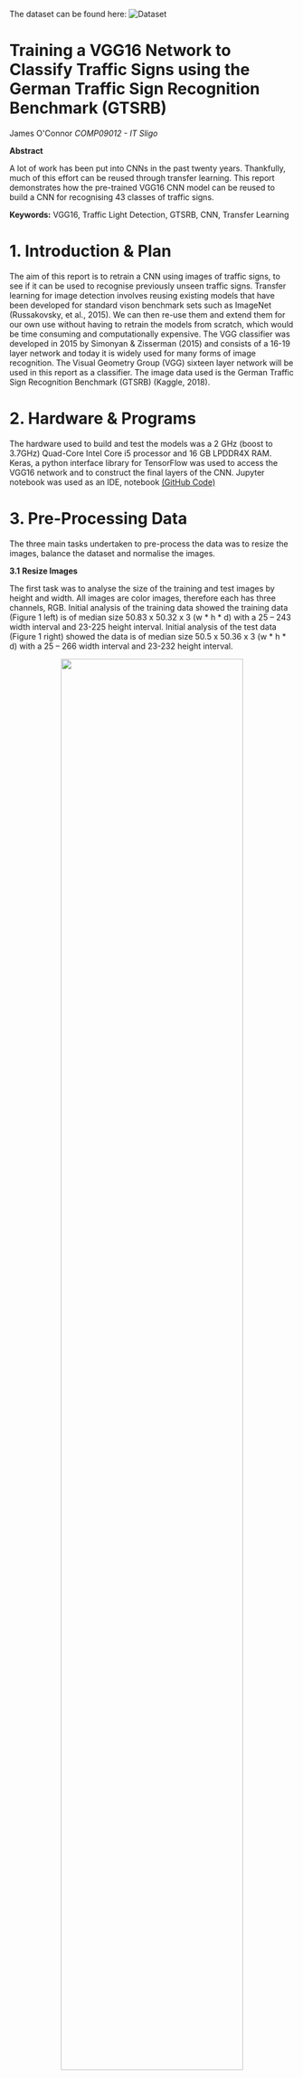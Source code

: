 The dataset can be found here: ![Dataset](https://www.kaggle.com/meowmeowmeowmeowmeow/gtsrb-german-traffic-sign)

# Training a VGG16 Network to Classify Traffic Signs using the German Traffic Sign Recognition Benchmark (GTSRB)

James O&#39;Connor _COMP09012 - IT Sligo_

**Abstract**

A lot of work has been put into CNNs in the past twenty years. Thankfully, much of this effort can be reused through transfer learning. This report demonstrates how the pre-trained VGG16 CNN model can be reused to build a CNN for recognising 43 classes of traffic signs.

**Keywords:** VGG16, Traffic Light Detection, GTSRB, CNN, Transfer Learning


# 1. Introduction &amp; Plan

The aim of this report is to retrain a CNN using images of traffic signs, to see if it can be used to recognise previously unseen traffic signs. Transfer learning for image detection involves reusing existing models that have been developed for standard vison benchmark sets such as ImageNet (Russakovsky, et al., 2015). We can then re-use them and extend them for our own use without having to retrain the models from scratch, which would be time consuming and computationally expensive. The VGG classifier was developed in 2015 by Simonyan &amp; Zisserman (2015) and consists of a 16-19 layer network and today it is widely used for many forms of image recognition. The Visual Geometry Group (VGG) sixteen layer network will be used in this report as a classifier. The image data used is the German Traffic Sign Recognition Benchmark (GTSRB) (Kaggle, 2018).


# 2. Hardware &amp; Programs

The hardware used to build and test the models was a 2 GHz (boost to 3.7GHz) Quad-Core Intel Core i5 processor and 16 GB LPDDR4X RAM. Keras, a python interface library for TensorFlow was used to access the VGG16 network and to construct the final layers of the CNN. Jupyter notebook was used as an IDE, notebook [(GitHub Code)](https://github.com/jameseoconnor/vgg-traffic-light-detection)


# 3. Pre-Processing Data

The three main tasks undertaken to pre-process the data was to resize the images, balance the dataset and normalise the images.

**3.1**  **Resize Images**

The first task was to analyse the size of the training and test images by height and width. All images are color images, therefore each has three channels, RGB. Initial analysis of the training data showed the training data (Figure 1 left) is of median size 50.83 x 50.32 x 3 (w \* h \* d) with a 25 – 243 width interval and 23-225 height interval. Initial analysis of the test data (Figure 1 right) showed the data is of median size 50.5 x 50.36 x 3 (w \* h \* d) with a 25 – 266 width interval and 23-232 height interval.



<p align="center">
<img src="./images/figure_1.png" width=80%>
</p>

Square images need to be generated in order for the VGG16 network to accept the images as inputs. OpenCV was used to first square the images using cv2.warpAffine(), followed by cv2.resize() to resize the squared image to the desired shape. Once the images had been resized, they were combined into two NumPy arrays, one for the resized image matrix and the other for the label, our y value. As the training data was consecutively labelled by sub-folder, which is the class, the training data array were shuffled to randomise the data. As the minimum size input for the VGG16 is 32px\*32px, an initial value of 50px was selected for the width and height of the images, close to the median weights and heights from the datasets.

**3.2 Balance Dataset**

The number of images in each category varied greatly. Looking at a simple bar plot from the training dataset, shows a range from 210 – 2250, which is approximately a ten-fold difference between number of samples in different classes. There are a number of techniques that can used to balance this dataset. One of the ways is through data augmentation. This has been shown to be effective in increasing accuracy of training of an unbalanced dataset for traffic signals (D. Temel, 2017). Random methods are applied to random images from the lacking categories including crop, scale, translate, rotate, shear and mirror, until the quota for minimum images are met. The approach here was based on the work of Rusanov (2020), where the minimum of 500 images per category was suggested through experiment. The training set increased from 39211 to 42739 as per Figure 2.

<p align="center">
<img src="./images/figure_2.png" width=80%>
</p>

**3.3**  **Normalise the Dataset**

To normalise the data, each numeric value representing the RGB channel was divided by 255. This means that all of our input test and train values are now between 0 and 1. The label data was converted to categorical data, meaning that each label became an array of size 43.

| **Dataset** | **N1** | **N2** | **N3** | **N4** | **Total Data Points** |
| --- | --- | --- | --- | --- | --- |
| Train\_Images | 42739 | 50 | 50 | 3 | 320,543,540 |
| Train\_Labels | 42739 | 43 | 0 | 0 | 1,837,777 |

**Table 1: Total Initial Data Points.**


# 4. The Network

One decision that has to be made is where along the pretrained to accept the output. The closer the design of the network is to what is required, the further along the network the output can be accepted. One possible solution to building this CNN would be to create one from scratch. However, by using a pre-existing trained base model, all that is needed is to change the final few layers to make it work with the new dataset. Therefore, when the VGG16 net was downloaded, the three fully connected layers (FCL) were excluded. The below configuration was used for the top layer of the network.

1. **Batch Normalization** – to standardise the output of the vgg16 network, for increased efficiency.
2. **Flatten** – To convert the output of the vgg16 network to a one dimensional array for inputting to fully connected (dense) layer.
3. **Dense Layer** - Sigmoid Activation – single fully connected layer for the purpose of learning the new images (transfer learning).
4. **Dense Layer** - Softmax Activation – The softmax layer will be used to represent the relative probabilities of each of the classes.

<p align="center">
<img src="./images/figure_3.png" width=80%>
</p>


# 5. Training and Testing Model

## Choosing Hyperparameters

An iterative approach was taken in training the model to recognise the 43 separate classes. There were a number of hyperparameters that needed to be selected with including epoch, batch size, learning rate. The batch size would determine the iterations needed to be performed per epoch and amount of memory used for each iteration.


## Test Results

A number of tests were completed with various parameters. In Run 2 the image size was changed to 32px to reduce the number of datapoints, and the learning rate was increased by a factor of 10 to examine the impact on the result. In Run 3, the VGG19 classifier was used to examine the impact on accuracy and training performance. In Run 4, the impact of the ReLu activation function in the dense\_4 FCL was examined. Highest test accuracy achieved was 96.36%. Figure 4 below shows the training accuracy of Run 3, with 3 epochs.

| **Run** | **Training Sample Size (80%)** | **Classifier** | **Image Size(w,h)** | **Activation** | **Epochs** | **Batch Size** | **Iterations** | **Learning Rate** | **Trainable\_Params** | **Train\_Time (s)** | **Test Accuracy** |
| --- | --- | --- | --- | --- | --- | --- | --- | --- | --- | --- | --- |
| 1 | 34191 | VGG16 | 50 | Sigmoid | 2 | 128 | 267 | 0.0001 | 15,285,099 | 1943 | **0.9692** |
| 2 | 31369 | VGG16 | 32 | Sigmoid | 2 | 128 | 245 | 0.001 | 15,285,099 | 1159 | **0.56** |
| 3 | 31369 | VGG19 | 50 | Sigmoid | 3 | 256 | 123 | 0.0001 | 20,594,785 | 3261 | **0.96175** |
| 4 | 34191 | VGG16 | 50 | ReLu | 2 | 128 | 267 | 0.0001 | 15,285,099 | 1963 | **0.9636** |

**Table 2: Test Results for Run 1-4**

<p align="center">
<img src="./images/figure_4.png" width=80%>
</p>


# Conclusion

In conclusion, the VGG16 network has successfully been added to and a new traffic sign classifier has been generated, with accuracy of up to 96.36%. Further research on this would be to conduct a more thorough analysis of hyper parameter tuning as well as the addition of a second FCN to add more tuneable parameters.

# Bibliography

D. Temel, G. K. M. P. a. G. A., 2017. CURE-TSR: Challenging unreal and real environments for traffic sign recognition. _Neural Information Processing Systems (NIPS) Workshop on Machine Learning for Intelligent Transportation Systems (MLITS),._

Kaggle, 2018. _GTSRB - German Traffic Sign Recognition Benchmark._ [Online]
 Available at: https://www.kaggle.com/meowmeowmeowmeowmeow/gtsrb-german-traffic-sign/notebooks?datasetId=82373
 [Accessed Jan 2021].

Rusanov, I. S., 2020. _Traffic Sign Recognition Problem with GTSRB, Python and Keras._ [Online]
 Available at: https://medium.com/ai-in-plain-english/traffic-sign-recognition-problem-with-gtsrb-python-and-keras-21782b7b3520

Russakovsky, O. et al., 2015. _ImageNet Large Scale Visual Recognition Challenge,_ s.l.: Stanford.

Simonyan, K. &amp; Zisserman, A., 2015. _Very Deep Convolutional Networkd For Large Scale Image Recognition._ s.l., ICLR.